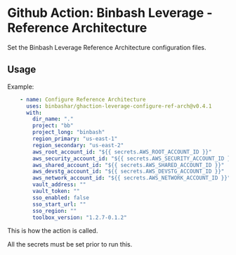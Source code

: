 # Github Action: Binbash Leverage - Reference Architecture

Set the Binbash Leverage Reference Architecture configuration files.

## Usage

Example:

```yaml
    - name: Configure Reference Architecture
      uses: binbashar/ghaction-leverage-configure-ref-arch@v0.4.1
      with:
        dir_name: "."
        project: "bb"
        project_long: "binbash"
        region_primary: "us-east-1"
        region_secondary: "us-east-2"
        aws_root_account_id: "${{ secrets.AWS_ROOT_ACCOUNT_ID }}"
        aws_security_account_id: "${{ secrets.AWS_SECURITY_ACCOUNT_ID }}"
        aws_shared_account_id: "${{ secrets.AWS_SHARED_ACCOUNT_ID }}"
        aws_devstg_account_id: "${{ secrets.AWS_DEVSTG_ACCOUNT_ID }}"
        aws_network_account_id: "${{ secrets.AWS_NETWORK_ACCOUNT_ID }}"
        vault_address: ""
        vault_token: ""
        sso_enabled: false
        sso_start_url: ""
        sso_region: ""
        toolbox_version: "1.2.7-0.1.2"
```

This is how the action is called.

All the secrets must be set prior to run this.
